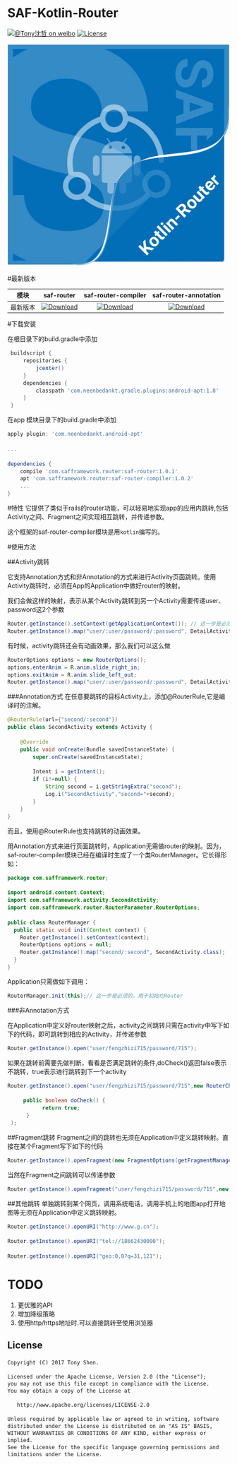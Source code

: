 # SAF-Kotlin-Router

[![@Tony沈哲 on weibo](https://img.shields.io/badge/weibo-%40Tony%E6%B2%88%E5%93%B2-blue.svg)](http://www.weibo.com/fengzhizi715)
[![License](https://img.shields.io/badge/license-Apache%202-lightgrey.svg)](https://www.apache.org/licenses/LICENSE-2.0.html)

![](logo.JPG)

#最新版本

模块|saf-router|saf-router-compiler|saf-router-annotation
---|:-------------:|:-------------:|:-------------:
最新版本|[![Download](https://img.shields.io/badge/Download-1.0.1-red.svg)](https://bintray.com/fengzhizi715/maven/saf-router/_latestVersion)|[![Download](https://img.shields.io/badge/Download-1.0.2-red.svg)](https://bintray.com/fengzhizi715/maven/saf-router-compiler/_latestVersion)|[![Download](https://img.shields.io/badge/Download-1.0.1-red.svg)](https://bintray.com/fengzhizi715/maven/saf-router-annotation/_latestVersion)


#下载安装

在根目录下的build.gradle中添加

```groovy
 buildscript {
     repositories {
         jcenter()
     }
     dependencies {
         classpath 'com.neenbedankt.gradle.plugins:android-apt:1.8'
     }
 }
```

在app 模块目录下的build.gradle中添加

```groovy
apply plugin: 'com.neenbedankt.android-apt'

...

dependencies {
    compile 'com.safframework.router:saf-router:1.0.1'
    apt 'com.safframework.router:saf-router-compiler:1.0.2'
    ...
}
```

#特性
它提供了类似于rails的router功能，可以轻易地实现app的应用内跳转,包括Activity之间、Fragment之间实现相互跳转，并传递参数。

这个框架的saf-router-compiler模块是用`kotlin`编写的。

#使用方法

##Activity跳转

它支持Annotation方式和非Annotation的方式来进行Activity页面跳转。使用Activity跳转时，必须在App的Application中做好router的映射。 

我们会做这样的映射，表示从某个Activity跳转到另一个Activity需要传递user、password这2个参数

```Java
Router.getInstance().setContext(getApplicationContext()); // 这一步是必须的，用于初始化Router
Router.getInstance().map("user/:user/password/:password", DetailActivity.class);
```

有时候，activity跳转还会有动画效果，那么我们可以这么做

```Java
RouterOptions options = new RouterOptions();
options.enterAnim = R.anim.slide_right_in;
options.exitAnim = R.anim.slide_left_out;
Router.getInstance().map("user/:user/password/:password", DetailActivity.class, options);
```

###Annotation方式
在任意要跳转的目标Activity上，添加@RouterRule,它是编译时的注解。

```java
@RouterRule(url={"second/:second"})
public class SecondActivity extends Activity {

    @Override
    public void onCreate(Bundle savedInstanceState) {
        super.onCreate(savedInstanceState);

        Intent i = getIntent();
        if (i!=null) {
            String second = i.getStringExtra("second");
            Log.i("SecondActivity","second="+second);
        }
    }
}

```
而且，使用@RouterRule也支持跳转的动画效果。

用Annotation方式来进行页面跳转时，Application无需做router的映射。因为，saf-router-compiler模块已经在编译时生成了一个类RouterManager。它长得形如：

```java
package com.safframework.router;

import android.content.Context;
import com.safframework.activity.SecondActivity;
import com.safframework.router.RouterParameter.RouterOptions;

public class RouterManager {
  public static void init(Context context) {
    Router.getInstance().setContext(context);
    RouterOptions options = null;
    Router.getInstance().map("second/:second", SecondActivity.class);
  }
}
```

Application只需做如下调用：

```java
RouterManager.init(this);// 这一步是必须的，用于初始化Router

```

###非Annotation方式

在Application中定义好router映射之后，activity之间跳转只需在activity中写下如下的代码，即可跳转到相应的Activity，并传递参数
```Java
Router.getInstance().open("user/fengzhizi715/password/715");
```

如果在跳转前需要先做判断，看看是否满足跳转的条件,doCheck()返回false表示不跳转，true表示进行跳转到下一个activity

```Java
Router.getInstance().open("user/fengzhizi715/password/715",new RouterChecker(){

     public boolean doCheck() {
           return true;
      }
 );
```

##Fragment跳转
Fragment之间的跳转也无须在Application中定义跳转映射。直接在某个Fragment写下如下的代码
```Java
Router.getInstance().openFragment(new FragmentOptions(getFragmentManager(),new Fragment2()), R.id.content_frame);
```

当然在Fragment之间跳转可以传递参数
```Java
Router.getInstance().openFragment("user/fengzhizi715/password/715",new FragmentOptions(getFragmentManager(),new Fragment2()), R.id.content_frame);
```

##其他跳转
单独跳转到某个网页，调用系统电话，调用手机上的地图app打开地图等无须在Application中定义跳转映射。

```Java
Router.getInstance().openURI("http://www.g.cn");

Router.getInstance().openURI("tel://18662430000");

Router.getInstance().openURI("geo:0,0?q=31,121");
```

TODO
===
1. 更优雅的API
2. 增加降级策略
3. 使用http/https地址时.可以直接跳转至使用浏览器

License
-------

    Copyright (C) 2017 Tony Shen.

    Licensed under the Apache License, Version 2.0 (the "License");
    you may not use this file except in compliance with the License.
    You may obtain a copy of the License at

       http://www.apache.org/licenses/LICENSE-2.0

    Unless required by applicable law or agreed to in writing, software
    distributed under the License is distributed on an "AS IS" BASIS,
    WITHOUT WARRANTIES OR CONDITIONS OF ANY KIND, either express or implied.
    See the License for the specific language governing permissions and
    limitations under the License.



